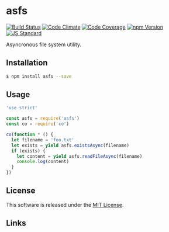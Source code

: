 asfs
==========

<!---
This file is generated by ape-tmpl. Do not update manually.
--->

<!-- Badge Start -->
<a name="badges"></a>

[![Build Status][bd_travis_shield_url]][bd_travis_url]
[![Code Climate][bd_codeclimate_shield_url]][bd_codeclimate_url]
[![Code Coverage][bd_codeclimate_coverage_shield_url]][bd_codeclimate_url]
[![npm Version][bd_npm_shield_url]][bd_npm_url]
[![JS Standard][bd_standard_shield_url]][bd_standard_url]

[bd_repo_url]: https://github.com/a-labo/asfs
[bd_travis_url]: http://travis-ci.org/a-labo/asfs
[bd_travis_shield_url]: http://img.shields.io/travis/a-labo/asfs.svg?style=flat
[bd_travis_com_url]: http://travis-ci.com/a-labo/asfs
[bd_travis_com_shield_url]: https://api.travis-ci.com/a-labo/asfs.svg?token=
[bd_license_url]: https://github.com/a-labo/asfs/blob/master/LICENSE
[bd_codeclimate_url]: http://codeclimate.com/github/a-labo/asfs
[bd_codeclimate_shield_url]: http://img.shields.io/codeclimate/github/a-labo/asfs.svg?style=flat
[bd_codeclimate_coverage_shield_url]: http://img.shields.io/codeclimate/coverage/github/a-labo/asfs.svg?style=flat
[bd_gemnasium_url]: https://gemnasium.com/a-labo/asfs
[bd_gemnasium_shield_url]: https://gemnasium.com/a-labo/asfs.svg
[bd_npm_url]: http://www.npmjs.org/package/asfs
[bd_npm_shield_url]: http://img.shields.io/npm/v/asfs.svg?style=flat
[bd_standard_url]: http://standardjs.com/
[bd_standard_shield_url]: https://img.shields.io/badge/code%20style-standard-brightgreen.svg

<!-- Badge End -->


<!-- Description Start -->
<a name="description"></a>

Asyncronous file system utility.

<!-- Description End -->


<!-- Overview Start -->
<a name="overview"></a>



<!-- Overview End -->


<!-- Sections Start -->
<a name="sections"></a>

<!-- Section from "doc/guides/01.Installation.md.hbs" Start -->

<a name="section-doc-guides-01-installation-md"></a>

Installation
-----

```bash
$ npm install asfs --save
```


<!-- Section from "doc/guides/01.Installation.md.hbs" End -->

<!-- Section from "doc/guides/02.Usage.md.hbs" Start -->

<a name="section-doc-guides-02-usage-md"></a>

Usage
---------

```javascript
'use strict'

const asfs = require('asfs')
const co = require('co')

co(function * () {
  let filename = 'foo.txt'
  let exists = yield asfs.existsAsync(filename)
  if (exists) {
    let content = yield asfs.readFileAsync(filename)
    console.log(content)
  }
})

```


<!-- Section from "doc/guides/02.Usage.md.hbs" End -->


<!-- Sections Start -->


<!-- LICENSE Start -->
<a name="license"></a>

License
-------
This software is released under the [MIT License](https://github.com/a-labo/asfs/blob/master/LICENSE).

<!-- LICENSE End -->


<!-- Links Start -->
<a name="links"></a>

Links
------



<!-- Links End -->

